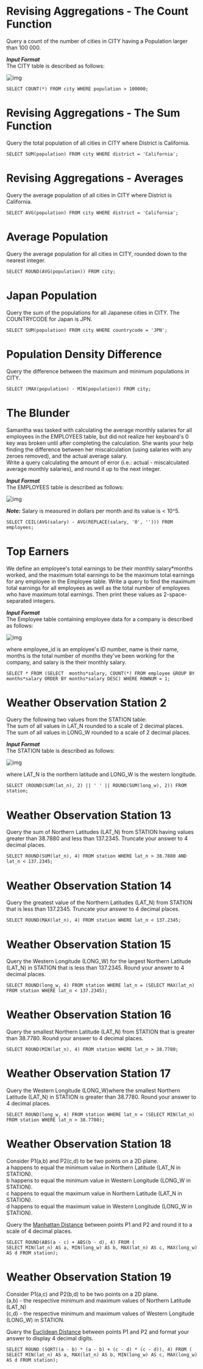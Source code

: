 # Revising Aggregations - The Count Function  
  
Query a count of the number of cities in CITY having a Population larger than 100 000. 
  
***Input Format***  
The CITY table is described as follows:   
  
![img](https://s3.amazonaws.com/hr-challenge-images/8137/1449729804-f21d187d0f-CITY.jpg)  
  
	SELECT COUNT(*) FROM city WHERE population > 100000;  
  
  
  
# Revising Aggregations - The Sum Function  
  
Query the total population of all cities in CITY where District is California.   
  
	SELECT SUM(population) FROM city WHERE district = 'California';
  
  
  
# Revising Aggregations - Averages  
  
Query the average population of all cities in CITY where District is California.   
  
	SELECT AVG(population) FROM city WHERE district = 'California';
  
  
  
# Average Population  
  
Query the average population for all cities in CITY, rounded down to the nearest integer.  
  
	SELECT ROUND(AVG(population)) FROM city;
  
  
  
# Japan Population  
  
Query the sum of the populations for all Japanese cities in CITY. The COUNTRYCODE for Japan is JPN.  
  
	SELECT SUM(population) FROM city WHERE countrycode = 'JPN';
  
  
  
# Population Density Difference  
  
Query the difference between the maximum and minimum populations in CITY.  
  
	SELECT (MAX(population) - MIN(population)) FROM city;
  
  
  
# The Blunder  
  
Samantha was tasked with calculating the average monthly salaries for all employees in the EMPLOYEES table, but did not realize her keyboard's 0 key was broken until after completing the calculation. She wants your help finding the difference between her miscalculation (using salaries with any zeroes removed), and the actual average salary.  
Write a query calculating the amount of error (i.e.: actual - miscalculated average monthly salaries), and round it up to the next integer.  
  
***Input Format***  
The EMPLOYEES table is described as follows:  
  
![img](https://s3.amazonaws.com/hr-challenge-images/12893/1443817108-adc2235c81-1.png)  
  
***Note:*** Salary is measured in dollars per month and its value is < 10^5.  
  
	SELECT CEIL(AVG(salary) - AVG(REPLACE(salary, '0', ''))) FROM employees;
  
  
  
# Top Earners  
  
We define an employee's total earnings to be their monthly salary*months worked, and the maximum total earnings to be the maximum total earnings for any employee in the Employee table. Write a query to find the maximum total earnings for all employees as well as the total number of employees who have maximum total earnings. Then print these values as 2-space-separated integers.  
  
***Input Format***  
The Employee table containing employee data for a company is described as follows:   
  
![img](https://s3.amazonaws.com/hr-challenge-images/19629/1458557872-4396838885-ScreenShot2016-03-21at4.27.13PM.png)  
  
where employee_id is an employee's ID number, name is their name, months is the total number of months they've been working for the company, and salary is the their monthly salary.  
  
	SELECT * FROM (SELECT  months*salary, COUNT(*) FROM employee GROUP BY months*salary ORDER BY months*salary DESC) WHERE ROWNUM = 1;
  
  
  
# Weather Observation Station 2  
  
Query the following two values from the STATION table:  
The sum of all values in LAT_N rounded to a scale of 2 decimal places.  
The sum of all values in LONG_W rounded to a scale of 2 decimal places.  
  
***Input Format***  
The STATION table is described as follows:  
  
![img](https://s3.amazonaws.com/hr-challenge-images/9336/1449345840-5f0a551030-Station.jpg)  
  
where LAT_N is the northern latitude and LONG_W is the western longitude.  
  
	SELECT (ROUND(SUM(lat_n), 2) || ' ' || ROUND(SUM(long_w), 2)) FROM station;
  
  
  
# Weather Observation Station 13  
  
Query the sum of Northern Latitudes (LAT_N) from STATION having values greater than 38.7880 and less than 137.2345. Truncate your answer to 4 decimal places.  
  
	SELECT ROUND(SUM(lat_n), 4) FROM station WHERE lat_n > 38.7880 AND lat_n < 137.2345;
  
  
  
# Weather Observation Station 14  
  
Query the greatest value of the Northern Latitudes (LAT_N) from STATION that is less than 137.2345. Truncate your answer to 4 decimal places.
  
	SELECT ROUND(MAX(lat_n), 4) FROM station WHERE lat_n < 137.2345;
  
  
  
# Weather Observation Station 15  
  
Query the Western Longitude (LONG_W) for the largest Northern Latitude (LAT_N) in STATION that is less than 137.2345. Round your answer to 4 decimal places.  
  
	SELECT ROUND(long_w, 4) FROM station WHERE lat_n = (SELECT MAX(lat_n) FROM station WHERE lat_n < 137.2345);
  
  
  
# Weather Observation Station 16  
  
Query the smallest Northern Latitude (LAT_N) from STATION that is greater than 38.7780. Round your answer to 4 decimal places.  
  
	SELECT ROUND(MIN(lat_n), 4) FROM station WHERE lat_n > 38.7780;
  
  
  
# Weather Observation Station 17  
  
Query the Western Longitude (LONG_W)where the smallest Northern Latitude (LAT_N) in STATION is greater than 38.7780. Round your answer to 4 decimal places.  
  
	SELECT ROUND(long_w, 4) FROM station WHERE lat_n = (SELECT MIN(lat_n) FROM station WHERE lat_n > 38.7780);
  
  
  
# Weather Observation Station 18  
  
Consider P1(a,b) and P2(c,d) to be two points on a 2D plane.  
a happens to equal the minimum value in Northern Latitude (LAT_N in STATION).  
b happens to equal the minimum value in Western Longitude (LONG_W in STATION).  
c happens to equal the maximum value in Northern Latitude (LAT_N in STATION).  
d happens to equal the maximum value in Western Longitude (LONG_W in STATION).  
  
Query the [Manhattan Distance](https://xlinux.nist.gov/dads/HTML/manhattanDistance.html) between points P1 and P2 and round it to a scale of 4 decimal places.  
  
	SELECT ROUND(ABS(a - c) + ABS(b - d), 4) FROM (
    SELECT MIN(lat_n) AS a, MIN(long_w) AS b, MAX(lat_n) AS c, MAX(long_w) AS d FROM station);
  
  
  
# Weather Observation Station 19  
  
Consider P1(a,c) and P2(b,d) to be two points on a 2D plane.   
(a,b) - the respective minimum and maximum values of Northern Latitude (LAT_N)  
(c,d) - the respective minimum and maximum values of Western Longitude (LONG_W) in STATION.  
  
Query the [Euclidean Distance](https://en.wikipedia.org/wiki/Euclidean_distance) between points P1 and P2 and format your answer to display 4 decimal digits.  
  
	SELECT ROUND (SQRT((a - b) * (a - b) + (c - d) * (c - d)), 4) FROM (
    SELECT MIN(lat_n) AS a, MAX(lat_n) AS b, MIN(long_w) AS c, MAX(long_w) AS d FROM station);
  
